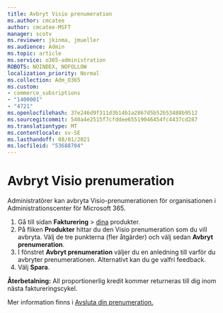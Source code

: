 ```yaml
---
title: Avbryt Visio prenumeration
ms.author: cmcatee
author: cmcatee-MSFT
manager: scotv
ms.reviewer: jkinma, jmueller
ms.audience: Admin
ms.topic: article
ms.service: o365-administration
ROBOTS: NOINDEX, NOFOLLOW
localization_priority: Normal
ms.collection: Adm_O365
ms.custom:
- commerce_subsriptions
- "1400001"
- "4721"
ms.openlocfilehash: 37e246d9f311d3b14b1a2867d5b52b53488b9512
ms.sourcegitcommit: 540a4e2515f7cfddee65519046454fc4437cd287
ms.translationtype: MT
ms.contentlocale: sv-SE
ms.lasthandoff: 08/01/2021
ms.locfileid: "53688704"
---
```

# <a name="cancel-visio-subscription"></a>Avbryt Visio prenumeration

Administratörer kan avbryta Visio-prenumerationen för organisationen i Administrationscenter för Microsoft 365.

1. Gå till sidan **Fakturering** \> [dina](https://go.microsoft.com/fwlink/p/?linkid=842054) produkter.
2. På fliken **Produkter** hittar du den Visio prenumeration som du vill avbryta. Välj de tre punkterna (fler åtgärder) och välj sedan **Avbryt prenumeration**.
3. I fönstret **Avbryt prenumeration** väljer du en anledning till varför du avbryter prenumerationen. Alternativt kan du ge valfri feedback.
4. Välj **Spara**.

**Återbetalning:** All proportionerlig kredit kommer returneras till dig inom nästa faktureringscykel.

Mer information finns i [Avsluta din prenumeration.](/microsoft-365/commerce/subscriptions/cancel-your-subscription)